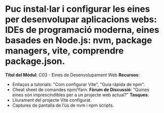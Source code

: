 # Puc instal·lar i configurar les eines per desenvolupar aplicacions webs: IDEs de programació moderna, eines basades en Node.js: nvm, package managers, vite, comprendre package.json.

**Títol del Mòdul**: C03 - Eines de Desenvolupament Web
**Recursos**:
- Enllaços a tutorials: "Com configurar Vite", "Guia ràpida de npm".
- Cheat sheet de comandes npm/Yarn.
**Fòrum de Discussió**: "Quines eines són imprescindibles per a un projecte web actual?"
**Tasques**:
- Lliurament del projecte Vite configurat.
- Captures de pantalla de l’ús de nvm i npm scripts.
